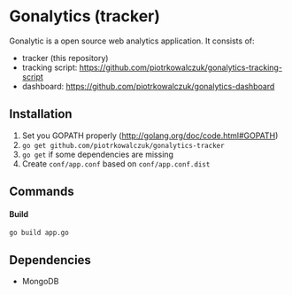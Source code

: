 Gonalytics (tracker)
=============

Gonalytic is a open source web analytics application. It consists of:
- tracker (this repository)
- tracking script: https://github.com/piotrkowalczuk/gonalytics-tracking-script
- dashboard: https://github.com/piotrkowalczuk/gonalytics-dashboard

Installation
------------
1. Set you GOPATH properly (http://golang.org/doc/code.html#GOPATH)
2. `go get github.com/piotrkowalczuk/gonalytics-tracker`
3. `go get` if some dependencies are missing
4. Create `conf/app.conf` based on `conf/app.conf.dist`

Commands
--------

#### Build

    go build app.go


Dependencies
------------
- MongoDB
